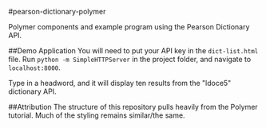 #pearson-dictionary-polymer

Polymer components and example program using the Pearson Dictionary API.

##Demo Application
You will need to put your API key in the ```dict-list.html``` file. Run ```python -m SimpleHTTPServer``` in the project folder, and navigate to ```localhost:8000```.

Type in a headword, and it will display ten results from the "ldoce5" dictionary API.

##Attribution
The structure of this repository pulls heavily from the Polymer tutorial. Much of the styling remains similar/the same.
